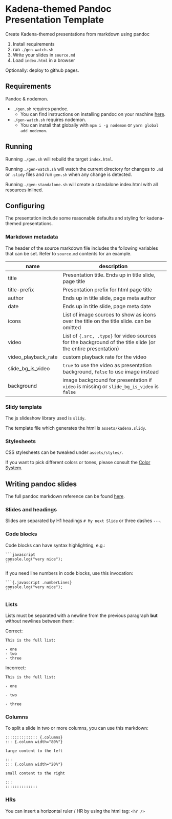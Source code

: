 # Kadena-themed Pandoc Presentation Template

Create Kadena-themed presentations from markdown using pandoc

1) Install requirements
1) run `./gen-watch.sh`
1) Write your slides in `source.md`
1) Load `index.html` in a browser

Optionally: deploy to github pages.

## Requirements

Pandoc & nodemon.

- `./gen.sh` requires pandoc.
    - You can find instructions on installing pandoc on your machine [here](https://pandoc.org/installing.html).
- `./gen-watch.sh` requires nodemon.
    - You can install that globally with `npm i -g nodemon` or `yarn global add nodemon`.

## Running

Running `./gen.sh` will rebuild the target `index.html`.

Running `./gen-watch.sh` will watch the current directory for changes to `.md` or `.slidy` files and run `gen.sh` when any change is detected.

Running `./gen-standalone.sh` will create a standalone index.html with all resources inlined.

## Configuring

The presentation include some reasonable defaults and styling for kadena-themed presentations.

### Markdown metadata

The header of the source markdown file includes the following variables that can be set. Refer to `source.md` contents for an example.

|name|description|
|----|-----------|
|title|Presentation title. Ends up in title slide, page title|
|title-prefix|Presentation prefix for html page title|
|author|Ends up in title slide, page meta author|
|date|Ends up in title slide, page meta date|
|icons|List of image sources to show as icons over the title on the title slide. can be omitted|
|video|List of `{.src, .type}` for video sources for the background of the title slide (or the entire presentation)|
|video_playback_rate|custom playback rate for the video|
|slide_bg_is_video|`true` to use the video as presentation background, `false` to use image instead|
|background|image background for presentation if `video` is missing or `slide_bg_is_video` is `false`|

### Slidy template

The js slideshow library used is `slidy`.

The template file which generates the html is `assets/kadena.slidy`.

### Stylesheets

CSS stylesheets can be tweaked under `assets/styles/`.

If you want to pick different colors or tones, please consult the [Color System](https://www.figma.com/file/cNQkFOjrqO3PAYv7TSIhpB/Foundation?type=design&node-id=188-869&mode=design&t=5J7YpU6yxy8El0DC-0).

## Writing pandoc slides

The full pandoc markdown reference can be found [here](https://pandoc.org/MANUAL.html#pandocs-markdown).

### Slides and headings

Slides are separated by H1 headings `# My next Slide` or three dashes `---`.

### Code blocks

Code blocks can have syntax highlighting, e.g.:

    ```javascript
    console.log("very nice");
    ```

If you need line numbers in code blocks, use this invocation:

    ```{.javascript .numberLines}
    console.log("very nice");
    ```

### Lists

Lists must be separated with a newline from the previous paragraph **but** without newlines between them:

Correct:

```
This is the full list:

- one
- two
- three
```

Incorrect:

```
This is the full list:

- one

- two

- three
```

### Columns

To split a slide in two or more columns, you can use this markdown:

    :::::::::::::: {.columns}
    ::: {.column width="80%"}
    
    large content to the left
    
    :::
    ::: {.column width="20%"}
    
    small content to the right
    
    :::
    ::::::::::::::

### HRs

You can insert a horizontal ruler / HR by using the html tag: `<hr />`

